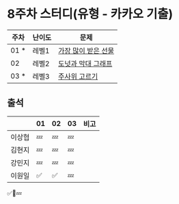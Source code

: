 # 8주차 스터디(유형 - 카카오 기출)
|주차|난이도|문제|
|------|---|----|
|01 *|레벨1 |[가장 많이 받은 선물](https://school.programmers.co.kr/learn/courses/30/lessons/258712)|
|02  |레벨2 |[도넛과 막대 그래프](https://school.programmers.co.kr/learn/courses/30/lessons/258711)|
|03 *|레벨3 |[주사위 고르기](https://school.programmers.co.kr/learn/courses/30/lessons/258709)|

## 출석

|      |01|02|03|비고|
|------|--|--|--|:--|
|이상협  |💤|💤|💤|  |
|김현지  |💤|💤|💤|  |
|강민지  |💤|💤|💤|  |
|이원일  |✅|✅|💤|  |

✅🥺💤
